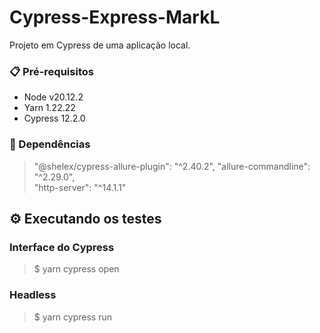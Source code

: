 # Cypress-Express-MarkL
Projeto em Cypress de uma aplicação local.

### 📋 Pré-requisitos

- Node v20.12.2
- Yarn 1.22.22
- Cypress 12.2.0

### 🔧 Dependências 

>"@shelex/cypress-allure-plugin": "^2.40.2",
>"allure-commandline": "^2.29.0",    
>"http-server": "^14.1.1"

## ⚙️ Executando os testes

### Interface do Cypress
> $ yarn cypress open

### Headless
> $ yarn cypress run
